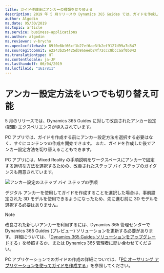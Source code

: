 ```yaml
---
title: ガイド作成後にアンカーの種類を切り替える
description: 2019 年 5 月リリースの Dynamics 365 Guides では、ガイドを作成した後でアンカー (配置) の種類を切り替えることができます。また、その他のアンカーの改良も含まれています。
author: Algodin
ms.date: 05/30/2019
ms.topic: article
ms.service: business-applications
ms.author: algodin
ms.reviewer: v-brycho
ms.openlocfilehash: 89f0e8bf66cf1b27ef6ae3fb2ef9127d99a7d847
ms.sourcegitcommit: e2243b254425db9a6eeb24f72ccc8bccaaf0b042
ms.translationtype: HT
ms.contentlocale: ja-JP
ms.lasthandoff: 06/04/2019
ms.locfileid: "1617811"
---
```

# <a name="switch-anchoring-method-at-any-time"></a>アンカー設定方法をいつでも切り替え可能

5 月のリリースでは、Dynamics 365 Guides に対して改良されたアンカー設定 (配置) エクスペリエンスが導入されています。 

PC アプリでは、ガイドを作成する前にアンカー設定方法を選択する必要はなく、すぐにコンテンツの作成を開始できます。 また、ガイドを作成した後でアンカー設定方法を切り替えることもできます。 

PC アプリには、Mixed Reality の手順説明をワークスペースにアンカーで固定する適切な方法を選択するための、改善されたステップ バイ ステップのガイダンスも用意されています。 

![アンカー設定のステップ バイ ステップの手順](media/step-by-step.PNG "アンカー設定のステップ バイ ステップの手順")

デジタル アンカーを使用してガイドを作成することを選択した場合は、事前設定された 3D モデルを使用できるようになったため、先に進む前に 3D モデルを選択する必要はありません。 

> [!NOTE]
> 改良された新しいアンカーを利用するには、Dynamics 365 管理センターで Dynamics 365 Guides (プレビュー) ソリューションを更新する必要があります。 詳細については、「[Dynamics 365 Guides ソリューションをアップグレードする](https://docs.microsoft.com/dynamics365/mixed-reality/guides/upgrade)」を参照するか、または Dynamics 365 管理者に問い合わせてください。

PC アプリケーションでのガイドの作成の詳細については、「[PC オーサリング アプリケーションを使ってガイドを作成する](https://docs.microsoft.com/en-us/dynamics365/mixed-reality/guides/pc-authoring)」を参照してください。
